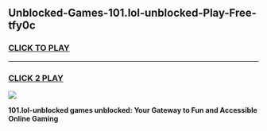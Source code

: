 
## Unblocked-Games-101.lol-unblocked-Play-Free-tfy0c
<h3>
<a href="https://premium76.site?title=101.lol-unblocked&ref=18A1">CLICK TO PLAY</a></h3>
<hr>

<h3>
<a href="https://premium76.site?title=101.lol-unblocked&ref=18A1">CLICK 2 PLAY</a>
  
</h3>

<a href="https://premium76.site?title=101.lol-unblocked&ref=18A1"><img src="https://clearcache.store/games.png"></a>


**101.lol-unblocked games unblocked: Your Gateway to Fun and Accessible Online Gaming**
